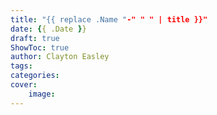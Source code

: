 ```yaml
---
title: "{{ replace .Name "-" " " | title }}"
date: {{ .Date }}
draft: true
ShowToc: true
author: Clayton Easley
tags: 
categories:
cover:
    image:
---
```

